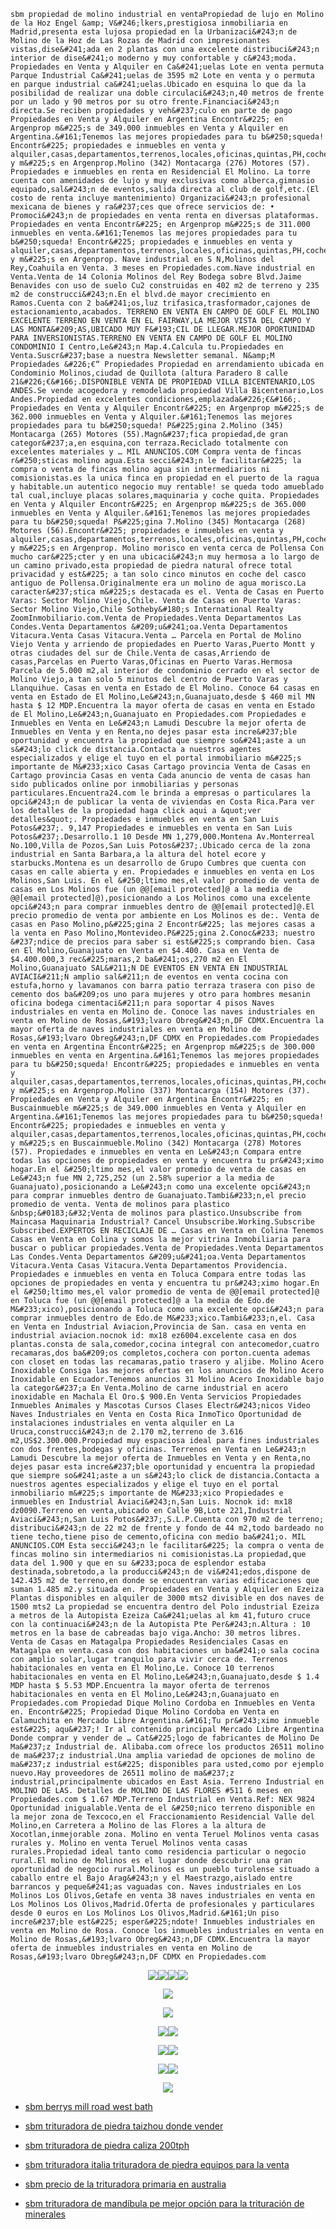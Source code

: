 
```
sbm propiedad de molino industrial en ventaPropiedad de lujo en Molino de la Hoz Engel &amp; V&#246;lkers,prestigiosa inmobiliaria en Madrid,presenta esta lujosa propiedad en la Urbanizaci&#243;n de Molino de la Hoz de Las Rozas de Madrid con impresionantes vistas,dise&#241;ada en 2 plantas con una excelente distribuci&#243;n interior de dise&#241;o moderno y muy confortable y c&#243;moda. Propiedades en Venta y Alquiler en Ca&#241;uelas Lote en venta permuta Parque Industrial Ca&#241;uelas de 3595 m2 Lote en venta y o permuta en parque industrial ca&#241;uelas.Ubicado en esquina lo que da la posibilidad de realizar una doble circulaci&#243;n,40 metros de frente por un lado y 90 metros por su otro frente.Financiaci&#243;n directa.Se reciben propiedades y veh&#237;culo en parte de pago Propiedades en Venta y Alquiler en Argentina Encontr&#225; en Argenprop m&#225;s de 349.000 inmuebles en Venta y Alquiler en Argentina.&#161;Tenemos las mejores propiedades para tu b&#250;squeda! Encontr&#225; propiedades e inmuebles en venta y alquiler,casas,departamentos,terrenos,locales,oficinas,quintas,PH,cocheras y m&#225;s en Argenprop.Molino (342) Montacarga (276) Motores (57). Propiedades e inmuebles en renta en Residencial El Molino. La torre cuenta con amenidades de lujo y muy exclusivas como alberca,gimnasio equipado,sal&#243;n de eventos,salida directa al club de golf,etc.(El costo de renta incluye mantenimiento) Organizaci&#243;n profesional mexicana de bienes y ra&#237;ces que ofrece servicios de: • Promoci&#243;n de propiedades en venta renta en diversas plataformas. Propiedades en venta Encontr&#225; en Argenprop m&#225;s de 311.000 inmuebles en venta.&#161;Tenemos las mejores propiedades para tu b&#250;squeda! Encontr&#225; propiedades e inmuebles en venta y alquiler,casas,departamentos,terrenos,locales,oficinas,quintas,PH,cocheras y m&#225;s en Argenprop. Nave industrial en S N,Molinos del Rey,Coahuila en Venta. 3 meses en Propiedades.com.Nave industrial en Venta.Venta de 14 Colonia Molinos del Rey Bodega sobre Blvd.Jaime Benavides con uso de suelo Cu2 construidas en 402 m2 de terreno y 235 m2 de construcci&#243;n.En el blvd.de mayor crecimiento en Ramos.Cuenta con 2 ba&#241;os,luz trifasica,trasformador,cajones de estacionamiento,acabados. TERRENO EN VENTA EN CAMPO DE GOLF EL MOLINO EXCELENTE TERRENO EN VENTA EN EL FAIRWAY,LA MEJOR VISTA DEL CAMPO Y LAS MONTA&#209;AS,UBICADO MUY F&#193;CIL DE LLEGAR.MEJOR OPORTUNIDAD PARA INVERSIONISTAS.TERRENO EN VENTA EN CAMPO DE GOLF EL MOLINO CONDOMINIO I Centro,Le&#243;n Map.4.Calcula tu.Propiedades en Venta.Suscr&#237;base a nuestra Newsletter semanal. N&amp;M Propiedades &#226;€“ Propiedades Propiedad en arrendamiento ubicada en Condominio Molinos,ciudad de Quillota (altura Paradero 8 calle 21&#226;€&#166;.DISPONIBLE VENTA DE PROPIEDAD VILLA BICENTENARIO,LOS ANDES.Se vende acogedora y remodelada propiedad Villa Bicentenario,Los Andes.Propiedad en excelentes condiciones,emplazada&#226;€&#166;. Propiedades en Venta y Alquiler Encontr&#225; en Argenprop m&#225;s de 362.000 inmuebles en Venta y Alquiler.&#161;Tenemos las mejores propiedades para tu b&#250;squeda! P&#225;gina 2.Molino (345) Montacarga (265) Motores (55).Magn&#237;fica propiedad,de gran categor&#237;a,en esquina,con terraza.Reciclado totalmente con excelentes materiales y … MIL ANUNCIOS.COM Compra venta de fincas r&#250;sticas molino agua.Esta secci&#243;n le facilitar&#225; la compra o venta de fincas molino agua sin intermediarios ni comisionistas.es la unica finca en propiedad en el puerto de la ragua y habitable.un autentico negocio muy rentable! se queda todo amueblado tal cual,incluye placas solares,maquinaria y coche quita. Propiedades en Venta y Alquiler Encontr&#225; en Argenprop m&#225;s de 365.000 inmuebles en Venta y Alquiler.&#161;Tenemos las mejores propiedades para tu b&#250;squeda! P&#225;gina 7.Molino (345) Montacarga (268) Motores (56).Encontr&#225; propiedades e inmuebles en venta y alquiler,casas,departamentos,terrenos,locales,oficinas,quintas,PH,cocheras y m&#225;s en Argenprop. Molino morisco en venta cerca de Pollensa Con mucho car&#225;cter y en una ubicaci&#243;n muy hermosa a lo largo de un camino privado,esta propiedad de piedra natural ofrece total privacidad y est&#225; a tan solo cinco minutos en coche del casco antiguo de Pollensa.Originalmente era un molino de agua morisco.La caracter&#237;stica m&#225;s destacada es el. Venta de Casas en Puerto Varas: Sector Molino Viejo,Chile. Venta de Casas en Puerto Varas: Sector Molino Viejo,Chile Sotheby&#180;s International Realty ZoomInmobiliario.com.Venta de Propiedades.Venta Departamentos Las Condes.Venta Departamentos &#209;u&#241;oa.Venta Departamentos Vitacura.Venta Casas Vitacura.Venta … Parcela en Portal de Molino Viejo Venta y arriendo de propiedades en Puerto Varas,Puerto Montt y otras ciudades del sur de Chile.Venta de casas,Arriendo de casas,Parcelas en Puerto Varas,Oficinas en Puerto Varas.Hermosa Parcela de 5.000 m2,al interior de condominio cerrado en el sector de Molino Viejo,a tan solo 5 minutos del centro de Puerto Varas y Llanquihue. Casas en venta en Estado de El Molino. Conoce 64 casas en venta en Estado de El Molino,Le&#243;n,Guanajuato,desde $ 460 mil MN hasta $ 12 MDP.Encuentra la mayor oferta de casas en venta en Estado de El Molino,Le&#243;n,Guanajuato en Propiedades.com Propiedades e Inmuebles en Venta en Le&#243;n Lamudi Descubre la mejor oferta de Inmuebles en Venta y en Renta,no dejes pasar esta incre&#237;ble oportunidad y encuentra la propiedad que siempre so&#241;aste a un s&#243;lo click de distancia.Contacta a nuestros agentes especializados y elige el tuyo en el portal inmobiliario m&#225;s importante de M&#233;xico Casas Cartago provincia Venta de Casas en Cartago provincia Casas en venta Cada anuncio de venta de casas han sido publicados online por inmobiliarias y personas particulares.Encuentra24.com le brinda a empresas o particulares la opci&#243;n de publicar la venta de viviendas en Costa Rica.Para ver los detalles de la propiedad haga click aqui a &quot;ver detalles&quot;. Propiedades e inmuebles en venta en San Luis Potos&#237;. 9,147 Propiedades e inmuebles en venta en San Luis Potos&#237;.Desarrollo.1 10 Desde MN 1,279,000.Montena Av.Monterreal No.100,Villa de Pozos,San Luis Potos&#237;.Ubicado cerca de la zona industrial en Santa Barbara,a la altura del hotel ecore y starbucks.Montena es un desarrollo de Grupo Cumbres que cuenta con casas en calle abierta y en. Propiedades e inmuebles en venta en Los Molinos,San Luis. En el &#250;ltimo mes,el valor promedio de venta de casas en Los Molinos fue (un @@[email protected]@ a la media de @@[email protected]@),posicionando a Los Molinos como una excelente opci&#243;n para comprar inmuebles dentro de @@[email protected]@.El precio promedio de venta por ambiente en Los Molinos es de:. Venta de casas en Paso Molino,p&#225;gina 2 Encontr&#225; las mejores casas a la venta en Paso Molino,Montevideo.P&#225;gina 2.Conoc&#233; nuestro &#237;ndice de precios para saber si est&#225;s comprando bien. Casa en El Molino,Guanajuato en Venta en $4.400. Casa en Venta de $4.400.000,3 rec&#225;maras,2 ba&#241;os,270 m2 en El Molino,Guanajuato SAL&#211;N DE EVENTOS EN VENTA EN INDUSTRIAL AVIACI&#211;N amplio sal&#211;n de eventos en venta cocina con estufa,horno y lavamanos con barra patio terraza trasera con piso de cemento dos ba&#209;os uno para mujeres y otro para hombres mesanin oficina bodega cimentaci&#211;n para soportar 4 pisos Naves industriales en venta en Molino de. Conoce las naves industriales en venta en Molino de Rosas,&#193;lvaro Obreg&#243;n,DF CDMX.Encuentra la mayor oferta de naves industriales en venta en Molino de Rosas,&#193;lvaro Obreg&#243;n,DF CDMX en Propiedades.com Propiedades en venta en Argentina Encontr&#225; en Argenprop m&#225;s de 300.000 inmuebles en venta en Argentina.&#161;Tenemos las mejores propiedades para tu b&#250;squeda! Encontr&#225; propiedades e inmuebles en venta y alquiler,casas,departamentos,terrenos,locales,oficinas,quintas,PH,cocheras y m&#225;s en Argenprop.Molino (337) Montacarga (154) Motores (37). Propiedades en Venta y Alquiler en Argentina Encontr&#225; en Buscainmueble m&#225;s de 349.000 inmuebles en Venta y Alquiler en Argentina.&#161;Tenemos las mejores propiedades para tu b&#250;squeda! Encontr&#225; propiedades e inmuebles en venta y alquiler,casas,departamentos,terrenos,locales,oficinas,quintas,PH,cocheras y m&#225;s en Buscainmueble.Molino (342) Montacarga (278) Motores (57). Propiedades e inmuebles en venta en Le&#243;n Compara entre todas las opciones de propiedades en venta y encuentra tu pr&#243;ximo hogar.En el &#250;ltimo mes,el valor promedio de venta de casas en Le&#243;n fue MN 2,725,252 (un 2.58% superior a la media de Guanajuato),posicionando a Le&#243;n como una excelente opci&#243;n para comprar inmuebles dentro de Guanajuato.Tambi&#233;n,el precio promedio de venta. Venta de molinos para plastico &nbsp;&#0183;&#32;Venta de molinos para plastico.Unsubscribe from Maincasa Maquinaria Industrial? Cancel Unsubscribe.Working.Subscribe Subscribed.EXPERTOS EN RECICLAJE DE … Casas en Venta en Colina Tenemos Casas en Venta en Colina y somos la mejor vitrina Inmobiliaria para buscar o publicar propiedades.Venta de Propiedades.Venta Departamentos Las Condes.Venta Departamentos &#209;u&#241;oa.Venta Departamentos Vitacura.Venta Casas Vitacura.Venta Departamentos Providencia. Propiedades e inmuebles en venta en Toluca Compara entre todas las opciones de propiedades en venta y encuentra tu pr&#243;ximo hogar.En el &#250;ltimo mes,el valor promedio de venta de @@[email protected]@ en Toluca fue (un @@[email protected]@ a la media de Edo.de M&#233;xico),posicionando a Toluca como una excelente opci&#243;n para comprar inmuebles dentro de Edo.de M&#233;xico.Tambi&#233;n,el. Casa en Venta en Industrial Aviacion,Provincia de San. casa en venta en industrial aviacion.nocnok id: mx18 ez6004.excelente casa en dos plantas.consta de sala,comedor,cocina integral con antecomedor,cuatro recamaras,dos ba&#209;os completos,cochera con porton.cuenta ademas con closet en todas las recamaras,patio trasero y aljibe. Molino Acero Inoxidable Consiga las mejores ofertas en los anuncios de Molino Acero Inoxidable en Ecuador.Tenemos anuncios 31 Molino Acero Inoxidable bajo la categor&#237;a En Venta.Molino de carne industrial en acero inoxidable en Machala El Oro.$ 900.En Venta Servicios Propiedades Inmuebles Animales y Mascotas Cursos Clases Electr&#243;nicos Video Naves Industriales en Venta en Costa Rica InmoTico Oportunidad de instalaciones industriales en venta alquiler en La Uruca,construcci&#243;n de 2.170 m2,terreno de 3.616 m2,US$2.300.000.Propiedad muy espaciosa ideal para fines industriales con dos frentes,bodegas y oficinas. Terrenos en Venta en Le&#243;n Lamudi Descubre la mejor oferta de Inmuebles en Venta y en Renta,no dejes pasar esta incre&#237;ble oportunidad y encuentra la propiedad que siempre so&#241;aste a un s&#243;lo click de distancia.Contacta a nuestros agentes especializados y elige el tuyo en el portal inmobiliario m&#225;s importante de M&#233;xico Propiedades e inmuebles en Industrial Aviaci&#243;n,San Luis. Nocnok id: mx18 dz0090.Terreno en venta,ubicado en Calle 9B,Lote 221,Industrial Aviaci&#243;n,San Luis Potos&#237;,S.L.P.Cuenta con 970 m2 de terreno; distribuci&#243;n de 22 m2 de frente y fondo de 44 m2,todo bardeado no tiene techo,tiene piso de cemento,oficina con medio ba&#241;o. MIL ANUNCIOS.COM Esta secci&#243;n le facilitar&#225; la compra o venta de fincas molino sin intermediarios ni comisionistas.La propiedad,que data del 1.900 y que en su &#233;poca de esplendor estaba destinada,sobretodo,a la producci&#243;n de vi&#241;edos,dispone de 142.435 m2 de terreno,en donde se encuentran varias edificaciones que suman 1.485 m2.y situada en. Propiedades en Venta y Alquiler en Ezeiza Plantas disponibles en alquiler de 3000 mts2 divisible en dos naves de 1500 mts2 La propiedad se encuentra dentro del Polo industrial Ezeiza a metros de la Autopista Ezeiza Ca&#241;uelas al km 41,futuro cruce con la continuaci&#243;n de la Autopista Pte Per&#243;n.Altura : 10 metros en la base de cabreadas bajo viga.Ancho: 30 metros libres. Venta de Casas en Matagalpa Propiedades Residenciales Casas en Matagalpa en venta.casa con dos habitaciones un ba&#241;o sala cocina con amplio solar,lugar tranquilo para vivir cerca de. Terrenos habitacionales en venta en El Molino,Le. Conoce 10 terrenos habitacionales en venta en El Molino,Le&#243;n,Guanajuato,desde $ 1.4 MDP hasta $ 5.53 MDP.Encuentra la mayor oferta de terrenos habitacionales en venta en El Molino,Le&#243;n,Guanajuato en Propiedades.com Propiedad Dique Molino Cordoba en Inmuebles en Venta en. Encontr&#225; Propiedad Dique Molino Cordoba en Venta en Calamuchita en Mercado Libre Argentina.&#161;Tu pr&#243;ximo inmueble est&#225; aqu&#237;! Ir al contenido principal Mercado Libre Argentina Donde comprar y vender de … Cat&#225;logo de fabricantes de Molino De Ma&#237;z Industrial de. Alibaba.com ofrece los productos 26511 molino de ma&#237;z industrial.Una amplia variedad de opciones de molino de ma&#237;z industrial est&#225; disponibles para usted,como por ejemplo nuevo.Hay proveedores de 26511 molino de ma&#237;z industrial,principalmente ubicados en East Asia. Terreno Industrial en MOLINO DE LAS. Detalles de MOLINO DE LAS FLORES #511 6 meses en Propiedades.com $ 1.67 MDP.Terreno Industrial en Venta.Ref: NEX 9824 Oportunidad inigualable.Venta de el &#250;nico terreno disponible en la mejor zona de Texcoco,en el Fraccionamiento Residencial Valle del Molino,en Carretera a Molino de las Flores a la altura de Xocotlan,inmejorable zona. Molino en venta Teruel Molinos venta casas rurales y. Molino en venta Teruel Molinos venta casas rurales.Propiedad ideal tanto como residencia particular o negocio rural.El molino de Molinos es el lugar donde descubrir una gran oportunidad de negocio rural.Molinos es un pueblo turolense situado a caballo entre el Bajo Arag&#243;n y el Maestrazgo,aislado entre barrancos y peque&#241;as vaguadas con. Naves industriales en Los Molinos Los Olivos,Getafe en venta 38 naves industriales en venta en Los Molinos Los Olivos,Madrid.Oferta de profesionales y particulares desde 0 euros en Los Molinos Los Olivos,Madrid.&#161;Un piso incre&#237;ble est&#225; esper&#225;ndote! Inmuebles industriales en venta en Molino de Rosa. Conoce los inmuebles industriales en venta en Molino de Rosas,&#193;lvaro Obreg&#243;n,DF CDMX.Encuentra la mayor oferta de inmuebles industriales en venta en Molino de Rosas,&#193;lvaro Obreg&#243;n,DF CDMX en Propiedades.com 
```

<div align="center">

<a href="https://es-mill.shibang-china.com/github&k=sbm+propiedad+de+molino+industrial+en+venta"><img src="https://static.shibang-china.com/es/mill/index.jpg"></a><a href="https://es-mill.shibang-china.com/materials.htmlgithub&k=sbm+propiedad+de+molino+industrial+en+venta"><img src="https://static.shibang-china.com/es/mill/materials.jpg"></a><a href="https://es-mill.shibang-china.com/about.htmlgithub&k=sbm+propiedad+de+molino+industrial+en+venta"><img src="https://static.shibang-china.com/es/mill/about.jpg"></a><a href="https://es-mill.shibang-china.com/contact.htmlgithub&k=sbm+propiedad+de+molino+industrial+en+venta"><img src="https://static.shibang-china.com/es/mill/contact.jpg"></a>

<a href="https://es-mill.shibang-china.com/github&k=sbm+propiedad+de+molino+industrial+en+venta"><img src="https://static.shibang-china.com/es/mill/banner.jpg"></a>

<a href="https://swt.shibang-china.com/github&k=sbm+propiedad+de+molino+industrial+en+venta"><img src="https://static.shibang-china.com/es/mill/chat.jpg"></a>

<a href="https://es-mill.shibang-china.com/products/vertical-roller-mill.htmlgithub&k=sbm+propiedad+de+molino+industrial+en+venta"><img src="https://static.shibang-china.com/es/mill/vertical.jpg"></a><a href="https://es-mill.shibang-china.com/products/raymond-mill.htmlgithub&k=sbm+propiedad+de+molino+industrial+en+venta"><img src="https://static.shibang-china.com/es/mill/raymond.jpg"></a>

<a href="https://es-mill.shibang-china.com/products/ultrafine-grinding-mill.htmlgithub&k=sbm+propiedad+de+molino+industrial+en+venta"><img src="https://static.shibang-china.com/es/mill/ultrafine.jpg"></a><a href="https://es-mill.shibang-china.com/products/trapezium-grinding-mill.htmlgithub&k=sbm+propiedad+de+molino+industrial+en+venta"><img src="https://static.shibang-china.com/es/mill/trapezium.jpg"></a>

<a href="https://es-mill.shibang-china.com/products/ball-mill.htmlgithub&k=sbm+propiedad+de+molino+industrial+en+venta"><img src="https://static.shibang-china.com/es/mill/ball.jpg"></a><a href="https://es-mill.shibang-china.com/products/hammer-mill.htmlgithub&k=sbm+propiedad+de+molino+industrial+en+venta"><img src="https://static.shibang-china.com/es/mill/hammer.jpg"></a>

<a href="https://swt.shibang-china.com/github&k=sbm+propiedad+de+molino+industrial+en+venta"><img src="https://static.shibang-china.com/es/mill/case.jpg"></a>

</div>


* [sbm berrys mill road west bath](sbm%20berrys%20mill%20road%20west%20bath.md)

* [sbm trituradora de piedra taizhou donde vender](sbm%20trituradora%20de%20piedra%20taizhou%20donde%20vender.md)

* [sbm trituradora de piedra caliza 200tph](sbm%20trituradora%20de%20piedra%20caliza%20200tph.md)

* [sbm trituradora italia trituradora de piedra equipos para la venta](sbm%20trituradora%20italia%20trituradora%20de%20piedra%20equipos%20para%20la%20venta.md)

* [sbm precio de la trituradora primaria en australia](sbm%20precio%20de%20la%20trituradora%20primaria%20en%20australia.md)

* [sbm trituradora de mandíbula pe mejor opción para la trituración de minerales](sbm%20trituradora%20de%20mand%C3%ADbula%20pe%20mejor%20opci%C3%B3n%20para%20la%20trituraci%C3%B3n%20de%20minerales.md)